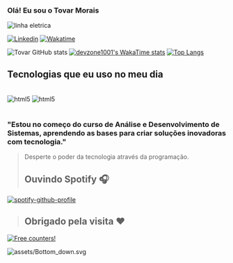 
### Olá! Eu sou o Tovar Morais 
![linha eletrica](https://user-images.githubusercontent.com/73097560/115834477-dbab4500-a447-11eb-908a-139a6edaec5c.gif)

[![Linkedin](https://img.shields.io/badge/LinkedIn-0077B5?style=for-the-badge&logo=linkedin&logoColor=white)](https://linkedin.com/in/tovar-morais-b7825b205)
[![Wakatime](https://img.shields.io/badge/WakaTime-000000?style=for-the-badge&logo=WakaTime&logoColor=white)](https://wakatime.com/@devzone1001)

![Tovar GitHub stats](https://github-readme-stats.vercel.app/api?username=devzone1001&show_icons=true&theme=radical)
[![devzone1001's WakaTime stats](https://github-readme-stats.vercel.app/api/wakatime?username=devzone1001)](https://github.com/anuraghazra/github-readme-stats)
[![Top Langs](https://github-readme-stats.vercel.app/api/top-langs/?username=devzone1001)](https://github.com/anuraghazra/github-readme-stats)


## Tecnologias que eu uso no meu dia

<div style="display: inline_block"><br/>
    <img align="center" alt="html5" src="https://img.shields.io/badge/C-00599C?style=for-the-badge&logo=c&logoColor=white" />
    <img align="center" alt="html5" src="https://img.shields.io/badge/Java-ED8B00?style=for-the-badge&logo=openjdk&logoColor=white" />
</div><br/>

### "Estou no começo do curso de Análise e Desenvolvimento de Sistemas, aprendendo as bases para criar soluções inovadoras com tecnologia."

> Desperte o poder da tecnologia através da programação.
>
> ## Ouvindo Spotify :headphones:
[![spotify-github-profile](https://spotify-github-profile.vercel.app/api/view?uid=h2s9ug21hmnd912flw0sghz90&cover_image=true&theme=default&show_offline=true&background_color=121212&interchange=false)](https://spotify-github-profile.vercel.app/api/view?uid=h2s9ug21hmnd912flw0sghz90&redirect=true)

> ## Obrigado pela visita ❤️


<a href="https://info.flagcounter.com/grBS"><img src="https://s11.flagcounter.com/map/grBS/size_l/txt_000000/border_000000/pageviews_1/viewers_0/flags_1/" alt="Free counters!" border="0"></a>




![assets/Bottom_down.svg](https://github.com/BEPb/BEPb/raw/main/assets/Bottom_down.svg)
